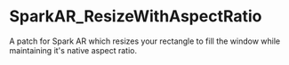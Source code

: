 # SparkAR_ResizeWithAspectRatio
A patch for Spark AR which resizes your rectangle to fill the window while maintaining it's native aspect ratio.
